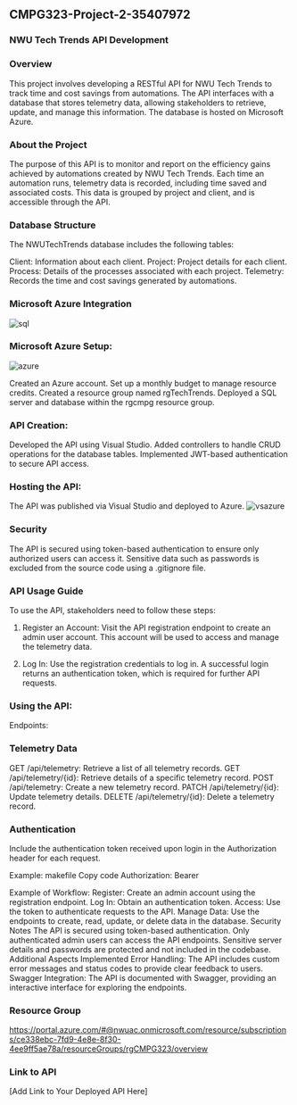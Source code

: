 ## CMPG323-Project-2-35407972
### NWU Tech Trends API Development

### Overview
This project involves developing a RESTful API for NWU Tech Trends to track time and cost savings from automations. The API interfaces with a database that stores telemetry data, allowing stakeholders to retrieve, update, and manage this information. The database is hosted on Microsoft Azure.

### About the Project
The purpose of this API is to monitor and report on the efficiency gains achieved by automations created by NWU Tech Trends. Each time an automation runs, telemetry data is recorded, including time saved and associated costs. This data is grouped by project and client, and is accessible through the API.

### Database Structure
The NWUTechTrends database includes the following tables:

Client: Information about each client.
Project: Project details for each client.
Process: Details of the processes associated with each project.
Telemetry: Records the time and cost savings generated by automations.

### Microsoft Azure Integration
![sql](https://github.com/user-attachments/assets/62dd2ee8-8e30-4df6-bfbc-d6e0786200f5)


### Microsoft Azure Setup:
![azure](https://github.com/user-attachments/assets/d29fb218-b889-4541-8dc5-b3840e1ade8f)

Created an Azure account.
Set up a monthly budget to manage resource credits.
Created a resource group named rgTechTrends.
Deployed a SQL server and database within the rgcmpg resource group.

### API Creation:
Developed the API using Visual Studio.
Added controllers to handle CRUD operations for the database tables.
Implemented JWT-based authentication to secure API access.

### Hosting the API:
The API was published via Visual Studio and deployed to Azure.
![vsazure](https://github.com/user-attachments/assets/32c7cba9-5d8a-4411-8f7f-1050ed29425f)

### Security
The API is secured using token-based authentication to ensure only authorized users can access it. Sensitive data such as passwords is excluded from the source code using a .gitignore file.

### API Usage Guide
To use the API, stakeholders need to follow these steps:
1. Register an Account:
Visit the API registration endpoint to create an admin user account. This account will be used to access and manage the telemetry data.

2. Log In:
Use the registration credentials to log in. A successful login returns an authentication token, which is required for further API requests.

### Using the API:
Endpoints:

### Telemetry Data
GET /api/telemetry: Retrieve a list of all telemetry records.
GET /api/telemetry/{id}: Retrieve details of a specific telemetry record.
POST /api/telemetry: Create a new telemetry record.
PATCH /api/telemetry/{id}: Update telemetry details.
DELETE /api/telemetry/{id}: Delete a telemetry record.

### Authentication
Include the authentication token received upon login in the Authorization header for each request.

Example:
makefile
Copy code
Authorization: Bearer <YourTokenHere>

Example of Workflow:
Register: Create an admin account using the registration endpoint.
Log In: Obtain an authentication token.
Access: Use the token to authenticate requests to the API.
Manage Data: Use the endpoints to create, read, update, or delete data in the database.
Security Notes
The API is secured using token-based authentication.
Only authenticated admin users can access the API endpoints.
Sensitive server details and passwords are protected and not included in the codebase.
Additional Aspects Implemented
Error Handling: The API includes custom error messages and status codes to provide clear feedback to users.
Swagger Integration: The API is documented with Swagger, providing an interactive interface for exploring the endpoints.

### Resource Group
https://portal.azure.com/#@nwuac.onmicrosoft.com/resource/subscriptions/ce338ebc-7fd9-4e8e-8f30-4ee9ff5ae78a/resourceGroups/rgCMPG323/overview

### Link to API
[Add Link to Your Deployed API Here]

